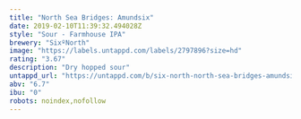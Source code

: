 ```yaml
---
title: "North Sea Bridges: Amundsix"
date: 2019-02-10T11:39:32.494028Z
style: "Sour - Farmhouse IPA"
brewery: "SixºNorth"
image: "https://labels.untappd.com/labels/2797896?size=hd"
rating: "3.67"
description: "Dry hopped sour"
untappd_url: "https://untappd.com/b/six-north-north-sea-bridges-amundsix/2797896"
abv: "6.7"
ibu: "0"
robots: noindex,nofollow
---
```

